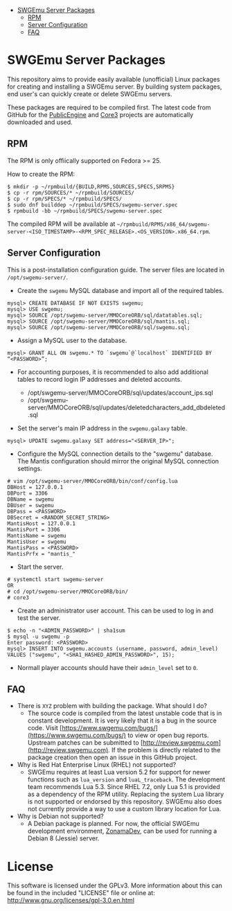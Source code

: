 * [SWGEmu Server Packages](#sgwemu-server-packages)
	* [RPM](#rpm)
	* [Server Configuration](#server-configuration)
	* [FAQ](#faq)


# SWGEmu Server Packages

This repository aims to provide easily available (unofficial) Linux packages for creating and installing a SWGEmu server. By building system packages, end user's can quickly create or delete SWGEmu servers.

These packages are required to be compiled first. The latest code from GitHub for the [PublicEngine](https://github.com/TheAnswer/PublicEngine) and [Core3](https://github.com/TheAnswer/Core3) projects are automatically downloaded and used.


## RPM

The RPM is only offiically supported on Fedora >= 25.

How to create the RPM:
~~~
$ mkdir -p ~/rpmbuild/{BUILD,RPMS,SOURCES,SPECS,SRPMS}
$ cp -r rpm/SOURCES/* ~/rpmbuild/SOURCES/
$ cp -r rpm/SPECS/* ~/rpmbuild/SPECS/
$ sudo dnf builddep ~/rpmbuild/SPECS/swgemu-server.spec
$ rpmbuild -bb ~/rpmbuild/SPECS/swgemu-server.spec
~~~

The compiled RPM will be available at `~/rpmbuild/RPMS/x86_64/swgemu-server-<ISO_TIMESTAMP>-<RPM_SPEC_RELEASE>.<OS_VERSION>.x86_64.rpm`.


## Server Configuration

This is a post-installation configuration guide. The server files are located in `/opt/swgemu-server/`.

* Create the `swgemu` MySQL database and import all of the required tables.

```
mysql> CREATE DATABASE IF NOT EXISTS swgemu;
mysql> USE swgemu;
mysql> SOURCE /opt/swgemu-server/MMOCoreORB/sql/datatables.sql;
mysql> SOURCE /opt/swgemu-server/MMOCoreORB/sql/mantis.sql;
mysql> SOURCE /opt/swgemu-server/MMOCoreORB/sql/swgemu.sql;
```

* Assign a MySQL user to the database.

```
mysql> GRANT ALL ON swgemu.* TO `swgemu`@`localhost` IDENTIFIED BY “<PASSWORD>”;
```

* For accounting purposes, it is recommended to also add additional tables to record login IP addresses and deleted accounts.
	* /opt/swgemu-server/MMOCoreORB/sql/updates/account_ips.sql
	* /opt/swgemu-server/MMOCoreORB/sql/updates/deletedcharacters_add_dbdeleted.sql

* Set the server's main IP address in the `swgemu.galaxy` table.

```
mysql> UPDATE swgemu.galaxy SET address="<SERVER_IP>";
```

* Configure the MySQL connection details to the "swgemu" database. The Mantis configuration should mirror the original MySQL connection settings.

```
# vim /opt/swgemu-server/MMOCoreORB/bin/conf/config.lua
DBHost = 127.0.0.1
DBPort = 3306
DBName = swgemu
DBUser = swgemu
DBPass = <PASSWORD>
DBSecret = <RANDOM_SECRET_STRING>
MantisHost = 127.0.0.1
MantisPort = 3306
MantisName = swgemu
MantisUser = swgemu
MantisPass = <PASSWORD>
MantisPrfx = "mantis_"
```

* Start the server.

```
# systemctl start swgemu-server
OR
# cd /opt/swgemu-server/MMOCoreORB/bin/
# core3
```

* Create an administrator user account. This can be used to log in and test the server.

```
$ echo -n "<ADMIN_PASSWORD>" | sha1sum
$ mysql -u swgemu -p
Enter password: <PASSWORD>
mysql> INSERT INTO swgemu.accounts (username, password, admin_level) VALUES ("swgemu", "<SHA1_HASHED_ADMIN_PASSWORD>", 15);
```

* Normall player accounts should have their `admin_level` set to `0`.


## FAQ

* There is `XYZ` problem with building the package. What should I do?
	* The source code is compiled from the latest unstable code that is in constant development. It is very likely that it is a bug in the source code. Visit [https://www.swgemu.com/bugs/](https://www.swgemu.com/bugs/) to view or open bug reports. Upstream patches can be submitted to [http://review.swgemu.com](http://review.swgemu.com). If the problem is directly related to the package creation then open an issue in this GitHub project.
* Why is Red Hat Enterprise Linux (RHEL) not supported?
	* SWGEmu requires at least Lua version 5.2 for support for newer functions such as `lua_version` and `luaL_traceback`. The development team recommends Lua 5.3. Since RHEL 7.2, only Lua 5.1 is provided as a dependency of the RPM utility. Replacing the system Lua library is not supported or endorsed by this repository. SWGEmu also does not currently provide a way to use a custom library location for Lua.
* Why is Debian not supported?
	* A Debian package is planned. For now, the official SWGEmu development environment, [ZonamaDev](https://github.com/Scurby/ZonamaDev), can be used for running a Debian 8 (Jessie) server.


# License

This software is licensed under the GPLv3. More information about this can be found in the included "LICENSE" file or online at: http://www.gnu.org/licenses/gpl-3.0.en.html
